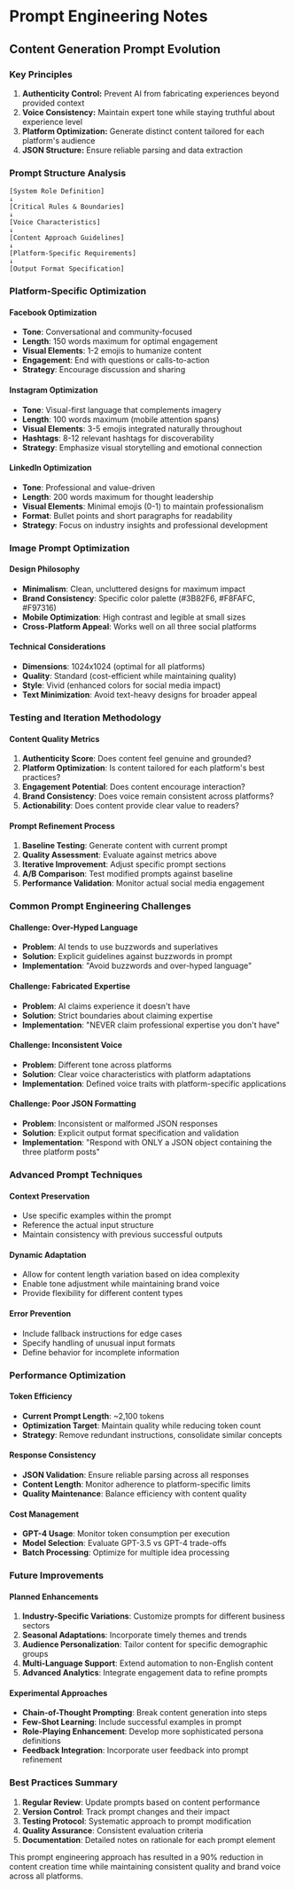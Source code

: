 # Prompt Engineering Notes

## Content Generation Prompt Evolution

### Key Principles
1. **Authenticity Control:** Prevent AI from fabricating experiences beyond provided context
2. **Voice Consistency:** Maintain expert tone while staying truthful about experience level
3. **Platform Optimization:** Generate distinct content tailored for each platform's audience
4. **JSON Structure:** Ensure reliable parsing and data extraction

### Prompt Structure Analysis
```
[System Role Definition]
↓
[Critical Rules & Boundaries]
↓
[Voice Characteristics]
↓
[Content Approach Guidelines]
↓
[Platform-Specific Requirements]
↓
[Output Format Specification]
```

### Platform-Specific Optimization

#### Facebook Optimization
- **Tone**: Conversational and community-focused
- **Length**: 150 words maximum for optimal engagement
- **Visual Elements**: 1-2 emojis to humanize content
- **Engagement**: End with questions or calls-to-action
- **Strategy**: Encourage discussion and sharing

#### Instagram Optimization
- **Tone**: Visual-first language that complements imagery
- **Length**: 100 words maximum (mobile attention spans)
- **Visual Elements**: 3-5 emojis integrated naturally throughout
- **Hashtags**: 8-12 relevant hashtags for discoverability
- **Strategy**: Emphasize visual storytelling and emotional connection

#### LinkedIn Optimization
- **Tone**: Professional and value-driven
- **Length**: 200 words maximum for thought leadership
- **Visual Elements**: Minimal emojis (0-1) to maintain professionalism
- **Format**: Bullet points and short paragraphs for readability
- **Strategy**: Focus on industry insights and professional development

### Image Prompt Optimization

#### Design Philosophy
- **Minimalism**: Clean, uncluttered designs for maximum impact
- **Brand Consistency**: Specific color palette (#3B82F6, #F8FAFC, #F97316)
- **Mobile Optimization**: High contrast and legible at small sizes
- **Cross-Platform Appeal**: Works well on all three social platforms

#### Technical Considerations
- **Dimensions**: 1024x1024 (optimal for all platforms)
- **Quality**: Standard (cost-efficient while maintaining quality)
- **Style**: Vivid (enhanced colors for social media impact)
- **Text Minimization**: Avoid text-heavy designs for broader appeal

### Testing and Iteration Methodology

#### Content Quality Metrics
1. **Authenticity Score**: Does content feel genuine and grounded?
2. **Platform Optimization**: Is content tailored for each platform's best practices?
3. **Engagement Potential**: Does content encourage interaction?
4. **Brand Consistency**: Does voice remain consistent across platforms?
5. **Actionability**: Does content provide clear value to readers?

#### Prompt Refinement Process
1. **Baseline Testing**: Generate content with current prompt
2. **Quality Assessment**: Evaluate against metrics above
3. **Iterative Improvement**: Adjust specific prompt sections
4. **A/B Comparison**: Test modified prompts against baseline
5. **Performance Validation**: Monitor actual social media engagement

### Common Prompt Engineering Challenges

#### Challenge: Over-Hyped Language
- **Problem**: AI tends to use buzzwords and superlatives
- **Solution**: Explicit guidelines against buzzwords in prompt
- **Implementation**: "Avoid buzzwords and over-hyped language"

#### Challenge: Fabricated Expertise
- **Problem**: AI claims experience it doesn't have
- **Solution**: Strict boundaries about claiming expertise
- **Implementation**: "NEVER claim professional expertise you don't have"

#### Challenge: Inconsistent Voice
- **Problem**: Different tone across platforms
- **Solution**: Clear voice characteristics with platform adaptations
- **Implementation**: Defined voice traits with platform-specific applications

#### Challenge: Poor JSON Formatting
- **Problem**: Inconsistent or malformed JSON responses
- **Solution**: Explicit output format specification and validation
- **Implementation**: "Respond with ONLY a JSON object containing the three platform posts"

### Advanced Prompt Techniques

#### Context Preservation
- Use specific examples within the prompt
- Reference the actual input structure
- Maintain consistency with previous successful outputs

#### Dynamic Adaptation
- Allow for content length variation based on idea complexity
- Enable tone adjustment while maintaining brand voice
- Provide flexibility for different content types

#### Error Prevention
- Include fallback instructions for edge cases
- Specify handling of unusual input formats
- Define behavior for incomplete information

### Performance Optimization

#### Token Efficiency
- **Current Prompt Length**: ~2,100 tokens
- **Optimization Target**: Maintain quality while reducing token count
- **Strategy**: Remove redundant instructions, consolidate similar concepts

#### Response Consistency
- **JSON Validation**: Ensure reliable parsing across all responses
- **Content Length**: Monitor adherence to platform-specific limits
- **Quality Maintenance**: Balance efficiency with content quality

#### Cost Management
- **GPT-4 Usage**: Monitor token consumption per execution
- **Model Selection**: Evaluate GPT-3.5 vs GPT-4 trade-offs
- **Batch Processing**: Optimize for multiple idea processing

### Future Improvements

#### Planned Enhancements
1. **Industry-Specific Variations**: Customize prompts for different business sectors
2. **Seasonal Adaptations**: Incorporate timely themes and trends
3. **Audience Personalization**: Tailor content for specific demographic groups
4. **Multi-Language Support**: Extend automation to non-English content
5. **Advanced Analytics**: Integrate engagement data to refine prompts

#### Experimental Approaches
- **Chain-of-Thought Prompting**: Break content generation into steps
- **Few-Shot Learning**: Include successful examples in prompt
- **Role-Playing Enhancement**: Develop more sophisticated persona definitions
- **Feedback Integration**: Incorporate user feedback into prompt refinement

### Best Practices Summary

1. **Regular Review**: Update prompts based on content performance
2. **Version Control**: Track prompt changes and their impact
3. **Testing Protocol**: Systematic approach to prompt modification
4. **Quality Assurance**: Consistent evaluation criteria
5. **Documentation**: Detailed notes on rationale for each prompt element

This prompt engineering approach has resulted in a 90% reduction in content creation time while maintaining consistent quality and brand voice across all platforms.